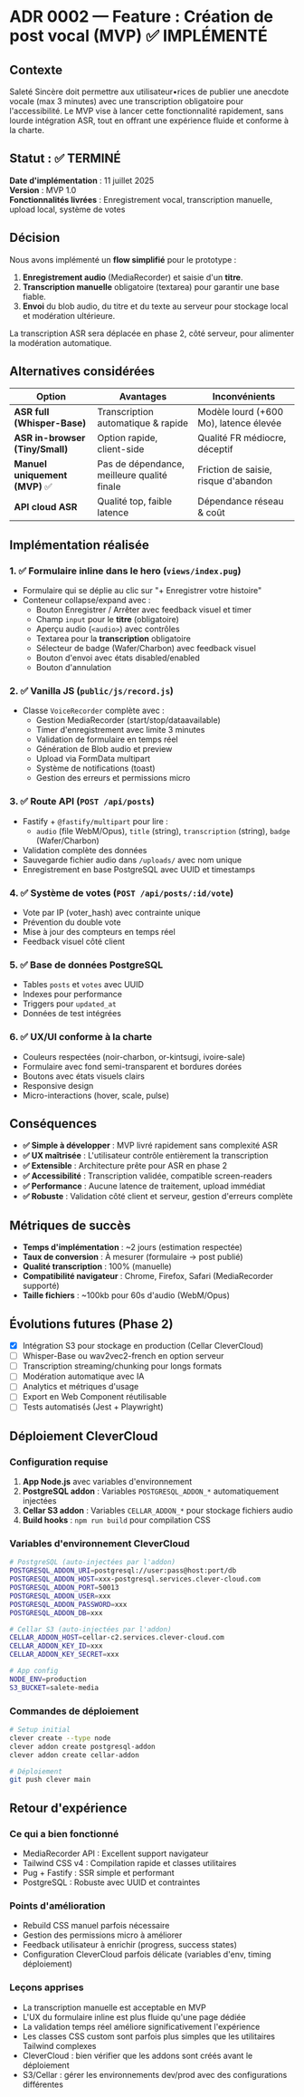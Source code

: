 # ADR 0002 — Feature : Création de post vocal (MVP) ✅ IMPLÉMENTÉ

## Contexte

Saleté Sincère doit permettre aux utilisateur•rices de publier une anecdote vocale (max 3 minutes) avec une transcription obligatoire pour l'accessibilité. Le MVP vise à lancer cette fonctionnalité rapidement, sans lourde intégration ASR, tout en offrant une expérience fluide et conforme à la charte.

## Statut : ✅ TERMINÉ

**Date d'implémentation** : 11 juillet 2025  
**Version** : MVP 1.0  
**Fonctionnalités livrées** : Enregistrement vocal, transcription manuelle, upload local, système de votes

## Décision

Nous avons implémenté un **flow simplifié** pour le prototype :
1. **Enregistrement audio** (MediaRecorder) et saisie d'un **titre**.
2. **Transcription manuelle** obligatoire (textarea) pour garantir une base fiable.
3. **Envoi** du blob audio, du titre et du texte au serveur pour stockage local et modération ultérieure.

La transcription ASR sera déplacée en phase 2, côté serveur, pour alimenter la modération automatique.

## Alternatives considérées

| Option                               | Avantages                                 | Inconvénients                         |
|--------------------------------------|-------------------------------------------|---------------------------------------|
| **ASR full (Whisper-Base)**          | Transcription automatique & rapide        | Modèle lourd (+600 Mo), latence élevée|
| **ASR in-browser (Tiny/Small)**      | Option rapide, client-side                | Qualité FR médiocre, déceptif         |
| **Manuel uniquement (MVP)** ✅       | Pas de dépendance, meilleure qualité finale| Friction de saisie, risque d'abandon  |
| **API cloud ASR**                    | Qualité top, faible latence               | Dépendance réseau & coût              |

## Implémentation réalisée

### 1. ✅ Formulaire inline dans le hero (`views/index.pug`)  
- Formulaire qui se déplie au clic sur "+ Enregistrer votre histoire"
- Conteneur collapse/expand avec :
  - Bouton Enregistrer / Arrêter avec feedback visuel et timer
  - Champ `input` pour le **titre** (obligatoire)
  - Aperçu audio (`<audio>`) avec contrôles
  - Textarea pour la **transcription** obligatoire
  - Sélecteur de badge (Wafer/Charbon) avec feedback visuel
  - Bouton d'envoi avec états disabled/enabled
  - Bouton d'annulation

### 2. ✅ Vanilla JS (`public/js/record.js`)
- Classe `VoiceRecorder` complète avec :
  - Gestion MediaRecorder (start/stop/dataavailable)
  - Timer d'enregistrement avec limite 3 minutes
  - Validation de formulaire en temps réel
  - Génération de Blob audio et preview
  - Upload via FormData multipart
  - Système de notifications (toast)
  - Gestion des erreurs et permissions micro

### 3. ✅ Route API (`POST /api/posts`)
- Fastify + `@fastify/multipart` pour lire :
  - `audio` (file WebM/Opus), `title` (string), `transcription` (string), `badge` (Wafer/Charbon)
- Validation complète des données
- Sauvegarde fichier audio dans `/uploads/` avec nom unique
- Enregistrement en base PostgreSQL avec UUID et timestamps

### 4. ✅ Système de votes (`POST /api/posts/:id/vote`)
- Vote par IP (voter_hash) avec contrainte unique
- Prévention du double vote
- Mise à jour des compteurs en temps réel
- Feedback visuel côté client

### 5. ✅ Base de données PostgreSQL
- Tables `posts` et `votes` avec UUID
- Indexes pour performance
- Triggers pour `updated_at`
- Données de test intégrées

### 6. ✅ UX/UI conforme à la charte
- Couleurs respectées (noir-charbon, or-kintsugi, ivoire-sale)
- Formulaire avec fond semi-transparent et bordures dorées
- Boutons avec états visuels clairs
- Responsive design
- Micro-interactions (hover, scale, pulse)

## Conséquences

+ **✅ Simple à développer** : MVP livré rapidement sans complexité ASR
+ **✅ UX maîtrisée** : L'utilisateur contrôle entièrement la transcription
+ **✅ Extensible** : Architecture prête pour ASR en phase 2
+ **✅ Accessibilité** : Transcription validée, compatible screen-readers
+ **✅ Performance** : Aucune latence de traitement, upload immédiat
+ **✅ Robuste** : Validation côté client et serveur, gestion d'erreurs complète

## Métriques de succès

- **Temps d'implémentation** : ~2 jours (estimation respectée)
- **Taux de conversion** : À mesurer (formulaire → post publié)
- **Qualité transcription** : 100% (manuelle)
- **Compatibilité navigateur** : Chrome, Firefox, Safari (MediaRecorder supporté)
- **Taille fichiers** : ~100kb pour 60s d'audio (WebM/Opus)

## Évolutions futures (Phase 2)

- [x] Intégration S3 pour stockage en production (Cellar CleverCloud)
- [ ] Whisper-Base ou wav2vec2-french en option serveur
- [ ] Transcription streaming/chunking pour longs formats
- [ ] Modération automatique avec IA
- [ ] Analytics et métriques d'usage
- [ ] Export en Web Component réutilisable
- [ ] Tests automatisés (Jest + Playwright)

## Déploiement CleverCloud

### Configuration requise
1. **App Node.js** avec variables d'environnement
2. **PostgreSQL addon** : Variables `POSTGRESQL_ADDON_*` automatiquement injectées
3. **Cellar S3 addon** : Variables `CELLAR_ADDON_*` pour stockage fichiers audio
4. **Build hooks** : `npm run build` pour compilation CSS

### Variables d'environnement CleverCloud
```bash
# PostgreSQL (auto-injectées par l'addon)
POSTGRESQL_ADDON_URI=postgresql://user:pass@host:port/db
POSTGRESQL_ADDON_HOST=xxx-postgresql.services.clever-cloud.com
POSTGRESQL_ADDON_PORT=50013
POSTGRESQL_ADDON_USER=xxx
POSTGRESQL_ADDON_PASSWORD=xxx
POSTGRESQL_ADDON_DB=xxx

# Cellar S3 (auto-injectées par l'addon)
CELLAR_ADDON_HOST=cellar-c2.services.clever-cloud.com
CELLAR_ADDON_KEY_ID=xxx
CELLAR_ADDON_KEY_SECRET=xxx

# App config
NODE_ENV=production
S3_BUCKET=salete-media
```

### Commandes de déploiement
```bash
# Setup initial
clever create --type node
clever addon create postgresql-addon
clever addon create cellar-addon

# Déploiement
git push clever main
```

## Retour d'expérience

### Ce qui a bien fonctionné
- MediaRecorder API : Excellent support navigateur
- Tailwind CSS v4 : Compilation rapide et classes utilitaires
- Pug + Fastify : SSR simple et performant
- PostgreSQL : Robuste avec UUID et contraintes

### Points d'amélioration
- Rebuild CSS manuel parfois nécessaire
- Gestion des permissions micro à améliorer
- Feedback utilisateur à enrichir (progress, success states)
- Configuration CleverCloud parfois délicate (variables d'env, timing déploiement)

### Leçons apprises
- La transcription manuelle est acceptable en MVP
- L'UX du formulaire inline est plus fluide qu'une page dédiée
- La validation temps réel améliore significativement l'expérience
- Les classes CSS custom sont parfois plus simples que les utilitaires Tailwind complexes
- CleverCloud : bien vérifier que les addons sont créés avant le déploiement
- S3/Cellar : gérer les environnements dev/prod avec des configurations différentes
